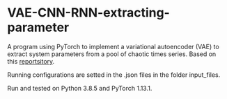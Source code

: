# VAE-CNN-RNN-extracting-parameter

A program using PyTorch to implement a variational autoencoder (VAE) to extract system parameters from a pool of chaotic times series. Based on this [reportsitory](https://github.com/peterparity/PDE-VAE-pytorch).

Running configurations are setted in the .json files in the folder input_files.

Run and tested on Python 3.8.5 and PyTorch 1.13.1. 
